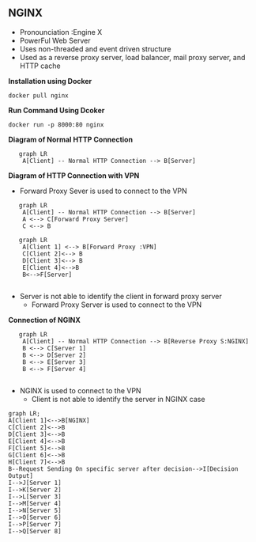 ## NGINX

- Pronounciation :Engine X
- PowerFul Web Server
- Uses non-threaded and event driven structure
- Used as a reverse proxy server, load balancer, mail proxy server, and HTTP cache

**Installation using Docker**

```
docker pull nginx
```

**Run Command Using Dcoker**

```
docker run -p 8000:80 nginx
```

**Diagram of Normal HTTP Connection**

```mermaid
   graph LR
    A[Client] -- Normal HTTP Connection --> B[Server]
```

**Diagram of HTTP Connection with VPN**

- Forward Proxy Sever is used to connect to the VPN

```mermaid
   graph LR
    A[Client] -- Normal HTTP Connection --> B[Server]
    A <--> C[Forward Proxy Server]
    C <--> B
```

```mermaid
   graph LR
    A[Client 1] <--> B[Forward Proxy :VPN]
    C[Client 2]<--> B
    D[Client 3]<--> B
    E[Client 4]<-->B
    B<-->F[Server]   
  
```

- Server is not able to identify the client in forward proxy server
  - Forward Proxy Server is used to connect to the VPN

**Connection of NGINX**

```mermaid
   graph LR
    A[Client] -- Normal HTTP Connection --> B[Reverse Proxy S:NGINX]
    B <--> C[Server 1]
    B <--> D[Server 2]
    B <--> E[Server 3]
    B <--> F[Server 4]
  
```

- NGINX is used to connect to the VPN
  - Client is not able to identify the server in NGINX case

```mermaid
graph LR;
A[Client 1]<-->B[NGINX]
C[Client 2]<-->B
D[Client 3]<-->B
E[Client 4]<-->B
F[Client 5]<-->B
G[Client 6]<-->B
H[Client 7]<-->B
B--Request Sending On specific server after decision-->I[Decision Output]
I-->J[Server 1]
I-->K[Server 2]
I-->L[Server 3]
I-->M[Server 4]
I-->N[Server 5]
I-->O[Server 6]
I-->P[Server 7]
I-->Q[Server 8]

```
